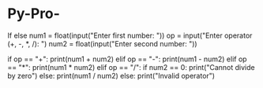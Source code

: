 # Py-Pro-
If else 
num1 = float(input("Enter first number: "))
op = input("Enter operator (+, -, *, /): ")
num2 = float(input("Enter second number: "))

if op == "+":
    print(num1 + num2)
elif op == "-":
    print(num1 - num2)
elif op == "*":
    print(num1 * num2)
elif op == "/":
    if num2 == 0:
        print("Cannot divide by zero")
    else:
        print(num1 / num2)
else:
    print("Invalid operator")
